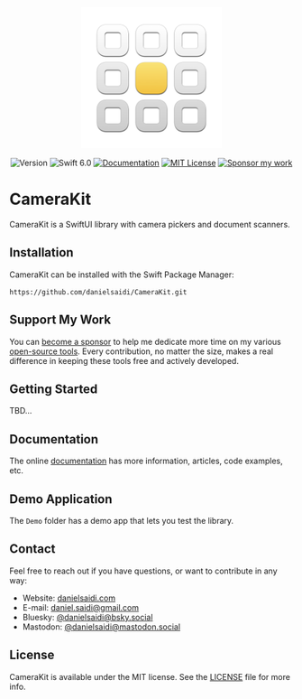 <p align="center">
    <img src="Resources/Icon.png" alt="Project Icon" width="250" />
</p>

<p align="center">
    <img src="https://img.shields.io/github/v/release/danielsaidi/CameraKit?color=%2300550&sort=semver" alt="Version" />
    <img src="https://img.shields.io/badge/swift-6.0-orange.svg" alt="Swift 6.0" />
    <a href="https://danielsaidi.github.io/CameraKit"><img src="https://img.shields.io/badge/documentation-web-blue.svg" alt="Documentation" /></a>
    <a href="https://github.com/danielsaidi/CameraKit/blob/master/LICENSE"><img src="https://img.shields.io/github/license/danielsaidi/CameraKit" alt="MIT License" /></a>
    <a href="https://github.com/sponsors/danielsaidi"><img src="https://img.shields.io/badge/sponsor-GitHub-red.svg" alt="Sponsor my work" /></a>
</p>


# CameraKit

CameraKit is a SwiftUI library with camera pickers and document scanners.



## Installation

CameraKit can be installed with the Swift Package Manager:

```
https://github.com/danielsaidi/CameraKit.git
```



## Support My Work

You can [become a sponsor][Sponsors] to help me dedicate more time on my various [open-source tools][OpenSource]. Every contribution, no matter the size, makes a real difference in keeping these tools free and actively developed.



## Getting Started

TBD...



## Documentation

The online [documentation][Documentation] has more information, articles, code examples, etc.



## Demo Application

The `Demo` folder has a demo app that lets you test the library.



## Contact

Feel free to reach out if you have questions, or want to contribute in any way:

* Website: [danielsaidi.com][Website]
* E-mail: [daniel.saidi@gmail.com][Email]
* Bluesky: [@danielsaidi@bsky.social][Bluesky]
* Mastodon: [@danielsaidi@mastodon.social][Mastodon]



## License

CameraKit is available under the MIT license. See the [LICENSE][License] file for more info.



[Email]: mailto:daniel.saidi@gmail.com
[Website]: https://danielsaidi.com
[GitHub]: https://github.com/danielsaidi
[OpenSource]: https://danielsaidi.com/opensource
[Sponsors]: https://github.com/sponsors/danielsaidi

[Bluesky]: https://bsky.app/profile/danielsaidi.bsky.social
[Mastodon]: https://mastodon.social/@danielsaidi
[Twitter]: https://twitter.com/danielsaidi

[Documentation]: https://danielsaidi.github.io/CameraKit
[Getting-Started]: https://danielsaidi.github.io/CameraKit/documentation/camerakit/getting-started
[License]: https://github.com/danielsaidi/CameraKit/blob/master/LICENSE
